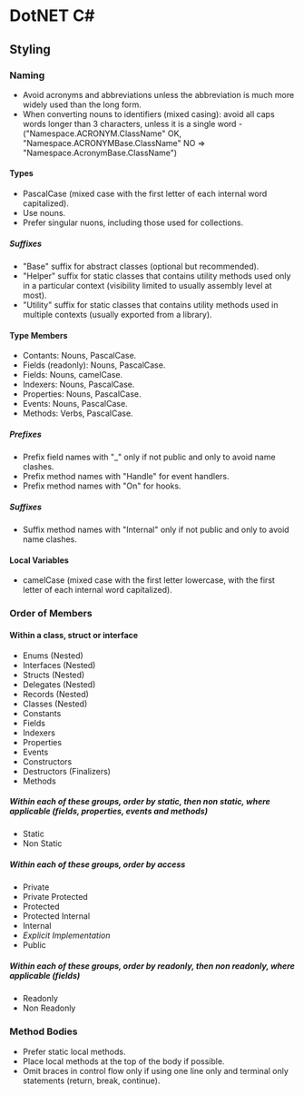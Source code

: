 # DotNET C\#

## Styling

### Naming

- Avoid acronyms and abbreviations unless the abbreviation is much more widely used than the long form.
- When converting nouns to identifiers (mixed casing): avoid all caps words longer than 3 characters, unless it is a single word -
    ("Namespace.ACRONYM.ClassName" OK, "Namespace.ACRONYMBase.ClassName" NO => "Namespace.AcronymBase.ClassName")

#### Types

- PascalCase (mixed case with the first letter of each internal word capitalized).
- Use nouns.
- Prefer singular nuons, including those used for collections.

##### Suffixes

- "Base" suffix for abstract classes (optional but recommended).
- "Helper" suffix for static classes that contains utility methods used only in a particular context (visibility limited to usually assembly level at most).
- "Utility" suffix for static classes that contains utility methods used in multiple contexts (usually exported from a library).

#### Type Members

- Contants: Nouns, PascalCase.
- Fields (readonly): Nouns, PascalCase.
- Fields: Nouns, camelCase.
- Indexers: Nouns, PascalCase.
- Properties: Nouns, PascalCase.
- Events: Nouns, PascalCase.
- Methods: Verbs, PascalCase.

##### Prefixes

- Prefix field names with "_" only if not public and only to avoid name clashes.
- Prefix method names with "Handle" for event handlers.
- Prefix method names with "On" for hooks.

##### Suffixes

- Suffix method names with "Internal" only if not public and only to avoid name clashes.

#### Local Variables

- camelCase (mixed case with the first letter lowercase, with the first letter of each internal word capitalized).

### Order of Members

#### Within a class, struct or interface

- Enums (Nested)
- Interfaces (Nested)
- Structs (Nested)
- Delegates (Nested)
- Records (Nested)
- Classes (Nested)
- Constants
- Fields
- Indexers
- Properties
- Events
- Constructors
- Destructors (Finalizers)
- Methods

##### Within each of these groups, order by static, then non static, where applicable (fields, properties, events and methods)

- Static
- Non Static

##### Within each of these groups, order by access

- Private
- Private Protected
- Protected
- Protected Internal
- Internal
- *Explicit Implementation*
- Public

##### Within each of these groups, order by readonly, then non readonly, where applicable (fields)

- Readonly
- Non Readonly

### Method Bodies

- Prefer static local methods.
- Place local methods at the top of the body if possible.
- Omit braces in control flow only if using one line only and terminal only statements (return, break, continue).

